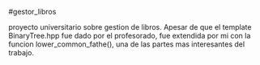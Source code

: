 #gestor_libros

proyecto universitario sobre gestion de libros.
Apesar de que el template BinaryTree.hpp fue dado por el profesorado, fue extendida por mi con la funcion lower_common_fathe(), una de las partes mas interesantes del trabajo.
